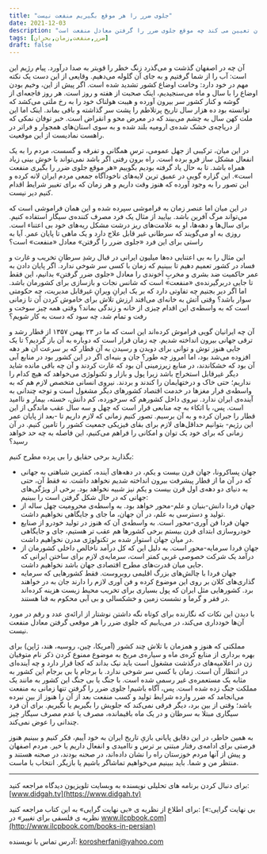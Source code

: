 ```yaml
---
title: "جلوی ضرر را هر موقع بگیریم منفعت نیست"
date: 2021-12-03
description: "ایران و ایرانیان روز به روز به سوی نقطه بی بازگشت سقوط و فروپاشی پیش می روند. باید هرچه زودتر دست به کار شویم وگرنه به وضعیتی می رسیم که دیگر امکان هیچ اصلاح و بهبودی نخواهیم داشت. زمان تعیین می کند چه موقع جلوی ضرر را گرفتن معادل منفعت است."
tags: [ضرر,منفعت,زمان,بحران]
draft: false
---
```

﻿آن چه در اصفهان گذشت و می‌گذرد زنگ خطر را قویتر به صدا درآورد. پیام رژیم این است: آب را از شما گرفتیم و به جای آن گلوله می‌دهیم. وقایعی از این دست یک نکته مهم در خود دارد: وخامت اوضاع کشور تشدید شده است. اگر پیش از این، وخیم بودن اوضاع را با سال و ماه می‌سنجیدیم، اینک صحبت از هفته و روز است. هر روز فاجعه‌ای از گوشه و کنار کشور سر بیرون آورده و هیبت هولناک خود را به رخ ملتی می‌کشد که توانسته بود ده هزار سال تاریخ پرتلاطم را پشت سر گذاشته و باقی بماند. اینک اما این ملت کهن سال به چشم می‌بیند که در معرض محو و انقراض است. خبر توفان نمکی که از دریاچه‌ی خشک شده‌ی ارومیه بلند شده و به سوی استان‌های همجوار و فراتر در راهست نمادیست از این موقعیت.

در این میان، ترکیبی از جهل عمومی، ترسِ همگانی و تفرقه و گسست، مردم را به یک انفعال مشکل ساز فرو برده است. راه برون رفتی اگر باشد نمی‌تواند با خوش بینی زیاد همراه باشد. تا به حال یاد گرفته بودیم بگوییم «هر موقع جلوی ضرر را بگیری منفعت است». این گزاره گویی در عمیق ترین لایه‌های ناخودآگاه جمعی مردم ایران لانه کرده و این تصور را به وجود آورده که هنوز وقت داریم و هر زمان که برای تغییر شرایط اقدام کنیم دیر نیست.

در این میان اما عنصر زمان به فراموشی سپرده شده و این همان فراموشی است که می‌تواند مرگ آفرین باشد. بیایید از مثال یک فرد مصرف کننده‌ی سیگار استفاده کنیم. برای سال‌ها و دهه‌ها، او به علامت‌های ریز درشت مشکل ریه‌های خود بی اعتناء است. روزی به او می‌گویند که سرطانی غیر قابل علاج دارد و یک ماهی تا پایان عمر. آیا به راستی برای این فرد «جلوی ضرر را گرفتن» معادل «منفعت» است؟

این مثال را به بی اعتنایی ده‌ها میلیون ایرانی در قبال رشدِ سرطانِ تخریب و غارت و فساد در کشور تعمیم دهیم تا ببینیم که زمان با کسی سر شوخی ندارد. اگر پایان دادن به عمر حاکمیت ضد بشری و مخربِ آخوندی را معادل «جلوی ضرر گرفتن» بدانیم، این فقط تا جایی دربرگیرنده‌ی «منفعت» است که شانس نجات و بازسازی برای کشورمان باشد. اما اگر دیر بجنیم چه تفاوتی دارد که بر یک ایرانِ ویرانِ غیرقابل مدیریت، چه حکومتی سوار باشد؟ وقتی آتش به خانه‌ای می‌افتد ارزش تلاش برای خاموش کردن آن تا زمانی است که به واسطه‌ی این اقدام چیزی از خانه و زندگی بماند؟ وقتی همه چیز سوخت و رفت و تمام شد، چه سود که دست به کار شویم؟

آن چه ایرانیان گویی فراموش کرده‌اند این است که ما در ۲۳ بهمن ۱۳۵۷ از قطار رشد و ترقی جهانی بیرون انداخته شدیم. چه زمان قرار است که دوباره به آن باز گردیم؟ تا یک جایی هنوز توش و توانی برای دویدن و رسیدن به آن قطار که بر سرعت آن هر دهه افزوده می‌شد بود، اما امروز چه طور؟ جان و بنیه‌ای اگر در این کشور بود در منابع آبی آن بود که خشکاندند، در منابع زیرزمینی آن بود که غارت کردند و آن چه باقی مانده شاید دیگر غیرقابل استخراج باشد زیرا پول و بازار و تکنولوژی می‌خواهد که هیچ کدام را نداریم؛ حتی خاک و درختهایمان را کندند و بردند. نیروی انسانی متخصص لازم هم که به واسطه‌ی فرار مغزها در خدمت اقتصاد کشورهای دیگر مشغول است و توجه چندانی به آینده‌ی ایران ندارد. نیروی داخل کشورهم که سرخورده، کم دانش، خسته، بیمار و ناامید است. پس، با اتکاء به چه منابعی قرار است که چهل و سه سال عقب ماندگی از این قطار را جبران کرده و به آن برسیم. تصور کنیم زمانی که لازم داریم تا -بعد از پایان عمر این رژیم- بتوانیم حداقل‌های لازم برای بقای فیزیکی جمعیت کشور را تامین کنیم. در آن زمانی که برای خود یک توان و امکانی را فراهم می‌کنیم، این فاصله به چه حد خواهد رسید؟

بگذارید برخی حقایق را بی پرده مطرح کنیم:

* جهان پساکرونا، جهان قرن بیست و یکم، در دهه‌های آینده، کمترین شباهتی به جهانی که در آن ما از قطار پیشرفت بیرون انداخته شدیم نخواهد داشت. نه فقط آن، حتی به دنیای دو دهه‌ی اول قرن بیست و یکم نیز شبیه نخواهد بود. برخی از ویژگی‌های جهانی که در حال شکل گرفتن است را ببینیم:
* جهان فردا دانش-بنیان و علم-محور خواهد بود. به واسطه‌ی محرومیت چهل ساله از تولید و دسترسی به علم، در آن جهان، ما جای و جایگاهی نخواهیم داشت.
* جهان فردا فن آوری-محور است. به واسطه‌ی آن که هنوز در تولید خودرو از صنایع خودروسازی ابتدای قرن بیستم برخی کشورها هم عقب تر هستیم، جای و جایگاهی در میان جهان استوار شده بر تکنولوژی مدرن نخواهیم داشت.
* جهان فردا سرمایه-محور است. به دلیل این که کل درآمد ناخالص داخلی کشورمان از درآمد یک شرکت خصوصی غربی کمتر است، سرمایه‌ی لازم برای ساختن ایرانی که جایی میان قدرت‌های مطرح اقتصادی جهان باشد نخواهیم داشت.
* جهان فردا با چالش‌های بزرگ اقلیمی روبروست. فقط کشورهایی که سرمایه گذاری‌های کلان بر روی این موضوع کرده و فن آوری لازم را دارند جان به در خواهند برد. کشورهایی مثل ایران که پول بسیاری برای تخریب محیط زیست هزینه کرده‌اند در فقر و گرما و نشست زمین و خشکسالی و بی آبی محکوم به فنا هستند.

با دیدن این نکات که نگارنده برای کوتاه نگه داشتن نوشتار از ارائه‌ی عدد و رقم در مورد آن‌ها خودداری می‌کند، در می‌یابیم که جلوی ضرر را هر موقعی گرفتن معادل منفعت نیست.

مملکتی که هنوز و همزمان با تلاش چند کشور (آمریکا، چین، روسیه، هند، ژاپن) برای بهره برداری از منابع کره‌ی ماه و سیاره‌ی مریخ به موضوع ممنوع کردن ذکر نام متوفیان زن در اعلامیه‌های درگذشت مشغول است باید نیک بداند که کجا قرار دارد و چه آینده‌ای در انتظار آن است. زمان با کسی سر شوخی ندارد. با برجام یا بی برجام این کشور به مثابه یک مستعمره‌ی غیر رسمی شده است. با جنگ یا بی جنگ این کشور به مانند یک مملکت جنگ زده شده است.
پس، آگاه باشیم! جلوی ضرر را گرفتن تنها زمانی به منفعت می‌انجامد که ضرر وارده شرایط تولید و کسب منفعت بعد از آن را هنوز از بین نبرده باشد؛ وقتی از بین برد، دیگر فرقی نمی‌کند که جلویش را بگیریم یا نگیریم. برای آن فرد سیگاری مبتلا به سرطان و در یک ماه باقیمانده، مصرف یا عدم مصرف سیگار چیز چندانی را عوض نمی‌کند.

به همین خاطر، در این دقایق پایانی بازیِ تاریخ ایران به خود آییم، فکر کنیم و ببینیم هنوز فرصتی برای ادامه‌ی رفتار مبتنی بر ترس و ناامیدی و انفعال داریم یا خیر. مردم اصفهان و پیش از آنها مردم خوزستان راه را نشان داده‌اند، در صحنه بودند، در صحنه هستند و منتظر من و شما. باید ببینیم می‌خواهیم تماشاگر باشیم یا بازیگر. انتخاب با ماست.

---
برای دنبال کردن برنامه های تحلیلی نویسنده به وبسایت تلویزیون دیدگاه مراجعه کنید: [www.didgah.tv](https://www.didgah.tv)

برای اطلاع از نظریه ی «بی نهایت گرایی» به این کتاب مراجعه کنید: 
[«بی نهایت گرایی: نظریه ی فلسفی برای تغییر» در www.ilcpbook.com](http://www.ilcpbook.com/books-in-persian)

آدرس تماس با نویسنده: korosherfani@yahoo.com
